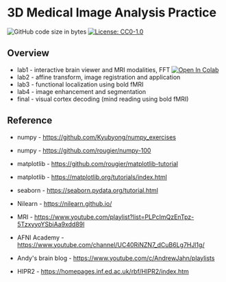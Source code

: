 # 3D Medical Image Analysis Practice

![GitHub code size in bytes](https://img.shields.io/github/languages/code-size/neo-mashiro/MRI?color=e&label=Code&style=plastic)
[![License: CC0-1.0](https://img.shields.io/badge/License-CC0%201.0-blue.svg?style=plastic)](http://creativecommons.org/publicdomain/zero/1.0/)



## Overview

- lab1 - interactive brain viewer and MRI modalities, FFT [![Open In Colab](https://colab.research.google.com/assets/colab-badge.svg)](https://colab.research.google.com/github/neo-mashiro/MRI/blob/master/lab1/lab1.ipynb)
- lab2 - affine transform, image registration and application
- lab3 - functional localization using bold fMRI
- lab4 - image enhancement and segmentation
- final - visual cortex decoding (mind reading using bold fMRI)



## Reference

- numpy - https://github.com/Kyubyong/numpy_exercises
- numpy - https://github.com/rougier/numpy-100
- matplotlib - https://github.com/rougier/matplotlib-tutorial
- matplotlib - https://matplotlib.org/tutorials/index.html
- seaborn - https://seaborn.pydata.org/tutorial.html

- Nilearn - https://nilearn.github.io/
- MRI - https://www.youtube.com/playlist?list=PLPcImQzEnTpz-5TzxyyoYSbiAa9xdd89l
- AFNI Academy - https://www.youtube.com/channel/UC40RiNZN7_dCuB6Lg7HJl1g/
- Andy's brain blog - https://www.youtube.com/c/AndrewJahn/playlists
- HIPR2 - https://homepages.inf.ed.ac.uk/rbf/HIPR2/index.htm
